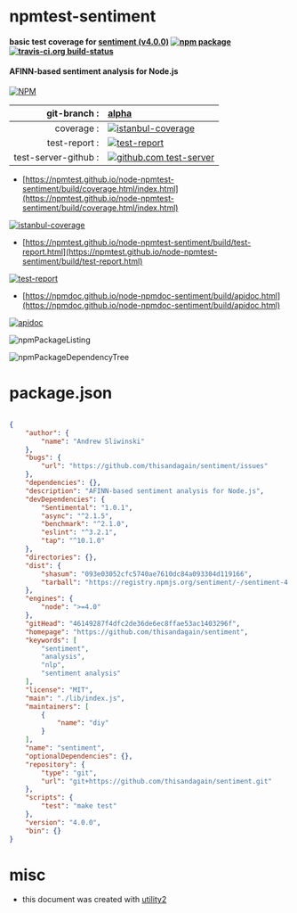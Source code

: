 # npmtest-sentiment

#### basic test coverage for  [sentiment (v4.0.0)](https://github.com/thisandagain/sentiment)  [![npm package](https://img.shields.io/npm/v/npmtest-sentiment.svg?style=flat-square)](https://www.npmjs.org/package/npmtest-sentiment) [![travis-ci.org build-status](https://api.travis-ci.org/npmtest/node-npmtest-sentiment.svg)](https://travis-ci.org/npmtest/node-npmtest-sentiment)

#### AFINN-based sentiment analysis for Node.js

[![NPM](https://nodei.co/npm/sentiment.png?downloads=true&downloadRank=true&stars=true)](https://www.npmjs.com/package/sentiment)

| git-branch : | [alpha](https://github.com/npmtest/node-npmtest-sentiment/tree/alpha)|
|--:|:--|
| coverage : | [![istanbul-coverage](https://npmtest.github.io/node-npmtest-sentiment/build/coverage.badge.svg)](https://npmtest.github.io/node-npmtest-sentiment/build/coverage.html/index.html)|
| test-report : | [![test-report](https://npmtest.github.io/node-npmtest-sentiment/build/test-report.badge.svg)](https://npmtest.github.io/node-npmtest-sentiment/build/test-report.html)|
| test-server-github : | [![github.com test-server](https://npmtest.github.io/node-npmtest-sentiment/GitHub-Mark-32px.png)](https://npmtest.github.io/node-npmtest-sentiment/build/app/index.html) | | build-artifacts : | [![build-artifacts](https://npmtest.github.io/node-npmtest-sentiment/glyphicons_144_folder_open.png)](https://github.com/npmtest/node-npmtest-sentiment/tree/gh-pages/build)|

- [https://npmtest.github.io/node-npmtest-sentiment/build/coverage.html/index.html](https://npmtest.github.io/node-npmtest-sentiment/build/coverage.html/index.html)

[![istanbul-coverage](https://npmtest.github.io/node-npmtest-sentiment/build/screenCapture.buildCi.browser.%252Ftmp%252Fbuild%252Fcoverage.lib.html.png)](https://npmtest.github.io/node-npmtest-sentiment/build/coverage.html/index.html)

- [https://npmtest.github.io/node-npmtest-sentiment/build/test-report.html](https://npmtest.github.io/node-npmtest-sentiment/build/test-report.html)

[![test-report](https://npmtest.github.io/node-npmtest-sentiment/build/screenCapture.buildCi.browser.%252Ftmp%252Fbuild%252Ftest-report.html.png)](https://npmtest.github.io/node-npmtest-sentiment/build/test-report.html)

- [https://npmdoc.github.io/node-npmdoc-sentiment/build/apidoc.html](https://npmdoc.github.io/node-npmdoc-sentiment/build/apidoc.html)

[![apidoc](https://npmdoc.github.io/node-npmdoc-sentiment/build/screenCapture.buildCi.browser.%252Ftmp%252Fbuild%252Fapidoc.html.png)](https://npmdoc.github.io/node-npmdoc-sentiment/build/apidoc.html)

![npmPackageListing](https://npmtest.github.io/node-npmtest-sentiment/build/screenCapture.npmPackageListing.svg)

![npmPackageDependencyTree](https://npmtest.github.io/node-npmtest-sentiment/build/screenCapture.npmPackageDependencyTree.svg)



# package.json

```json

{
    "author": {
        "name": "Andrew Sliwinski"
    },
    "bugs": {
        "url": "https://github.com/thisandagain/sentiment/issues"
    },
    "dependencies": {},
    "description": "AFINN-based sentiment analysis for Node.js",
    "devDependencies": {
        "Sentimental": "1.0.1",
        "async": "^2.1.5",
        "benchmark": "^2.1.0",
        "eslint": "^3.2.1",
        "tap": "^10.1.0"
    },
    "directories": {},
    "dist": {
        "shasum": "093e03052cfc5740ae7610dc84a093304d119166",
        "tarball": "https://registry.npmjs.org/sentiment/-/sentiment-4.0.0.tgz"
    },
    "engines": {
        "node": ">=4.0"
    },
    "gitHead": "46149287f4dfc2de36de6ec8ffae53ac1403296f",
    "homepage": "https://github.com/thisandagain/sentiment",
    "keywords": [
        "sentiment",
        "analysis",
        "nlp",
        "sentiment analysis"
    ],
    "license": "MIT",
    "main": "./lib/index.js",
    "maintainers": [
        {
            "name": "diy"
        }
    ],
    "name": "sentiment",
    "optionalDependencies": {},
    "repository": {
        "type": "git",
        "url": "git+https://github.com/thisandagain/sentiment.git"
    },
    "scripts": {
        "test": "make test"
    },
    "version": "4.0.0",
    "bin": {}
}
```



# misc
- this document was created with [utility2](https://github.com/kaizhu256/node-utility2)
